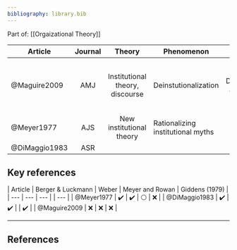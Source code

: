 ```yaml
---
bibliography: library.bib
---
```


Part of: [[Orgaizational Theory]]

| Article       | Journal       | Theory                            | Phenomenon                        | Method                | Conclusion      |
| ----          | :---:         | :---:                             | ---                               | :---:                 | ---------------  |
| @Maguire2009  | AMJ           | Institutional theory, discourse   | Deinstutionalization              | Discourse analysis    | Because of Carson, DDT was deinstitutionalized, but some meaning was lost in translation. |
| @Meyer1977    | AJS           | New institutional theory          | Rationalizing institutional myths | Theory                |
| @DiMaggio1983 | ASR           | 

## Key references

| Article       | Berger & Luckmann     | Weber                 | Meyer and Rowan       | Giddens (1979)        | 
| ---           | ---                   | ---                   |                       | ---                   |
| @Meyer1977    | :heavy_check_mark:    | :heavy_check_mark:    | :white_circle:         | :x:                   |
| @DiMaggio1983 | :heavy_check_mark:    | :heavy_check_mark:    |                       | :heavy_check_mark:    |
| @Maguire2009  | :x:                   | :x:                   | :x:                   |

<!--[[_TOC_]]

Part of: [[Organizational Theory]]

## Related to

### Seminal papers
* [[DiMaggio & Powell 1983]] - The Iron Cage Revisited
* [[Oliver 1991]] - Strategic Responses to Institutional Processes
* [[Meyer & Rowan 1977]] - Institutionalized Organizations: Formal Structure as Myth and Ceremony

### Other papers
* [[Heugens & Lander 2009]] - Structure! Agency! (and other quarrels)
* [[Zbaracki 1998]] - The Rhetoric and Reality of Total Quality Management
* [[Hwang & Powell 2009]] - The Rationalization of Charity: The Influence of Professionalism in the Nonprofit Sector
* [[McPherson & Sauder 2013]] - Logics in Action: Managing Institutional Complexity in a Drug Court
* [[Selznick 1957]] - Leadership in Administration

### Courses etc.
* [[Business Strategy II 2017]]
* [[Organizational Theory 2017]]
* [[https://en.wikipedia.org/wiki/New_institutionalism]]

## One-paragraph summary
[[Meyer & Rowan 1977]] as well as [[DiMaggio & Powell 1983]] opened this discourse by putting into question the presumption of efficient bureaucracy and exploring the antecedents of bureaucratization. At its core, Institutional Theory studies how at times choices on firm characteristics are determined by the environment (structure), e.g. peers' characteristics, rather than (agentic) efficiency concerns. At different times, authors took different approaches to balancing agency and structure. [[DiMaggio and Powell 1983]] for instance hold that rational actors consciously succumb to the isomorphic pressure to gain certain benefits, whereas [[Oliver 1991]] explains that actors can, when they are aware of institutional pressure, use various strategies to defy this pressure.

## One-page summary
What determines how organizations are organized (and, subsequently, act)? For the longest time, management literature considered organizational choices to be a result of efficiency concerns, before that notion was called into question ([[Meyer and Rowan 1977]]). Today, the consensus is that institutional forces greatly constrain organizational choices. These institutional forces are (1) *regulative*, (2) *normative*, or (3) *cultural* in nature ([[Scott and Davis 2007]]: 258). For instance, (1) the law necessitates certain organizational features, such as the formal appointment of a CEO, and the existence of an accounting department. Further, (2) social norms guide the behavior of individuals within organizations; professionals for example undergo professional training and carry very salient norms of professional work procedure into their organizations. Finally, (3) when looking for solutions for challenges, managers generate these answers based on their experience (as do all humans). Experience and knowledge guides cognitive processes in individuals, thus, any solution that a manager comes up with, even a novel one, will be relative to (e.g., a remix, or a negation) existing concepts. The most common place to look for models to emulate is the competitive environment, hence the popular notion of institutional isomorphism within industries ([[Scott and Davis 2007]]).

The early literature emphasized the constraints that institutional processes impose on organizations. [[DiMaggio and Powell (1983)|DiMaggio and Powell 1983]] explicitly set out to study why it is that organizational forms and practices are so homogeneous. Over time, the literature has placed a greater emphasis on opportunities that present themselves for managers to actively navigate the institutional environment. [[Oliver (1991)|Oliver 1991]] for instance describes the tactics that organizations have at their disposal to react to institutional processes. These responses are on a spectrum from compliance to non-compliance. Further, Oliver emphasizes that even in the case of formal compliance with institutional norms, organizations have considerable leeway to diverge.-->

---

## References